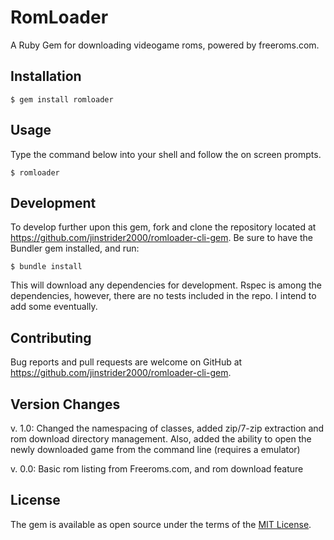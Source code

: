 # RomLoader

A Ruby Gem for downloading videogame roms, powered by freeroms.com.

## Installation

    $ gem install romloader

## Usage

Type the command below into your shell and follow the on screen prompts.

    $ romloader

## Development

To develop further upon this gem, fork and clone the repository located at https://github.com/jinstrider2000/romloader-cli-gem.
Be sure to have the Bundler gem installed, and run:

    $ bundle install

This will download any dependencies for development. Rspec is among the dependencies, however, there are no tests included in the repo. I intend to add some eventually.

## Contributing

Bug reports and pull requests are welcome on GitHub at https://github.com/jinstrider2000/romloader-cli-gem.

## Version Changes

v. 1.0: Changed the namespacing of classes, added zip/7-zip extraction and rom download directory management. Also, added the ability to open the newly downloaded game from the command line (requires a emulator)

v. 0.0: Basic rom listing from Freeroms.com, and rom download feature

## License

The gem is available as open source under the terms of the [MIT License](http://opensource.org/licenses/MIT).